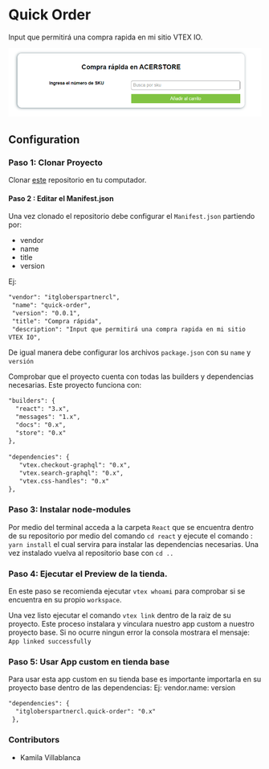 # Quick Order

Input que permitirá una compra rapida en mi sitio VTEX IO.

![Preview](../assets/imagenproyecto.png)

## Configuration 

### Paso 1: Clonar Proyecto

Clonar [este](https://github.com/kamivillabla/itgloberspartnercl-quick-order) repositorio en tu computador.

#### Paso 2 : Editar el Manifest.json

Una vez clonado el repositorio debe configurar el `Manifest.json` partiendo por: 
 - vendor
 - name
 - title
 - version
  
Ej: 

    "vendor": "itgloberspartnercl",
     "name": "quick-order",
     "version": "0.0.1",
     "title": "Compra rápida",
     "description": "Input que permitirá una compra rapida en mi sitio VTEX IO",

De igual manera debe configurar los archivos `package.json` con su `name` y `versión`

Comprobar que el proyecto cuenta con todas las builders y dependencias necesarias. Este proyecto funciona con: 

    "builders": {
      "react": "3.x",
      "messages": "1.x",
      "docs": "0.x",
      "store": "0.x"
    },  

    "dependencies": {
       "vtex.checkout-graphql": "0.x",
       "vtex.search-graphql": "0.x",
       "vtex.css-handles": "0.x"
    },

### Paso 3: Instalar node-modules

Por medio del terminal acceda a la carpeta `React` que se encuentra dentro de su repositorio por medio del comando `cd react` y ejecute el comando : `yarn install` el cual servira para instalar las dependencias necesarias. Una vez instalado vuelva al repositorio base con `cd ..`


### Paso 4: Ejecutar el Preview de la tienda.

En este paso se recomienda ejecutar `vtex whoami` para comprobar si se encuentra en su propio `workspace`.

Una vez listo ejecutar el comando `vtex link` dentro de la raiz de su proyecto. Este proceso instalara y vinculara nuestro app custom a nuestro proyecto base. Si no ocurre ningun error la consola mostrara el mensaje: `App linked successfully`

### Paso 5: Usar App custom en tienda base

Para usar esta app custom en su tienda base es importante importarla en su proyecto base dentro de las dependencias: 
Ej: vendor.name: version
  
    "dependencies": {
      "itgloberspartnercl.quick-order": "0.x"
     },


### Contributors

- Kamila Villablanca

